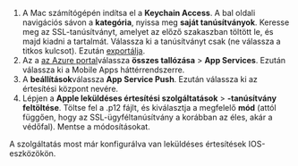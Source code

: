 

1. A Mac számítógépén indítsa el a **Keychain Access**. A bal oldali navigációs sávon a **kategória**, nyissa meg **saját tanúsítványok**. Keresse meg az SSL-tanúsítványt, amelyet az előző szakaszban töltött le, és majd kiadni a tartalmát. Válassza ki a tanúsítványt csak (ne válassza a titkos kulcsot). Ezután [exportálja](https://support.apple.com/kb/PH20122?locale=en_US).
2. Az a [az Azure portal](https://portal.azure.com/)válassza **összes tallózása** > **App Services**. Ezután válassza ki a Mobile Apps háttérrendszerre. 
3. A **beállítások**válassza **App Service Push**. Ezután válassza ki az értesítési központ nevére. 
3. Lépjen a **Apple leküldéses értesítési szolgáltatások** > **-tanúsítvány feltöltése**. Töltse fel a .p12 fájlt, és kiválasztja a megfelelő **mód** (attól függően, hogy az SSL-ügyféltanúsítvány a korábban az éles, akár a védőfal). Mentse a módosításokat.

A szolgáltatás most már konfigurálva van leküldéses értesítések IOS-eszközökön.

[1]: ./media/app-service-mobile-apns-configure-push/mobile-push-notification-hub.png
